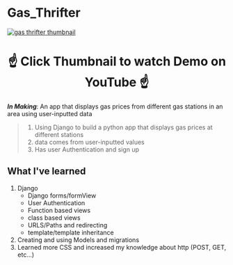 # Gas_Thrifter

[![gas thrifter thumbnail](https://user-images.githubusercontent.com/60319236/173164614-19df60d4-ac13-4dcf-a561-e1e9c60bf650.png)](https://youtu.be/w2TZ2g7wopk)

<h1 align="center">
☝️ Click Thumbnail to watch Demo on YouTube ☝️
</h1>




**_In Making_**: An app that displays gas prices from different gas stations in an area using user-inputted data

> 1. Using Django to build a python app that displays gas prices at different stations
> 2. data comes from user-inputted values
> 3. Has user Authentication and sign up

## What I've learned
1. Django 
    - Django forms/formView
    -  User Authentication
    -  Function based views
    -  class based views
    -  URLS/Paths and redirecting
    -  template/template inheritance 
 2. Creating and using Models and migrations
 4. Learned more CSS and increased my knowledge about http (POST, GET, etc...)
   
